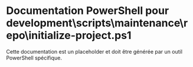 # Documentation PowerShell pour development\scripts\maintenance\repo\initialize-project.ps1

Cette documentation est un placeholder et doit être générée par un outil PowerShell spécifique.
